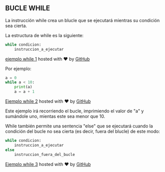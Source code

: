 ## BUCLE WHILE

La instrucción while crea un blucle que se ejecutará mientras su condición sea cierta.

La estructura de while es la siguiente:
```python
while condicion:
    instruccion_a_ejecutar
```
[ejemplo while 1](https://gist.github.com/psicobyte/49558d950abd5026abc7#file-ejemplo-while-1) hosted with ❤ by [GitHub](https://github.com)

Por ejemplo:
```python
a = 0
while a < 10:
    print(a)
    a = a + 1
```
[Ejemplo while 2](https://gist.github.com/psicobyte/37c8f3f49d8bb66a8d38#file-ejemplo-while-2) hosted with ❤ by [GitHub](https://github.com)

Este ejemplo irá recorriendo el bucle, imprimiendo el valor de "a" y sumándole uno, mientas este sea menor que 10.

While también permite una sentencia "else" que se ejecutará cuando la condición del bucle no sea cierta (es decir, fuera del blucle) de este modo:
```python
while condicion:
    instruccion_a_ejecutar
else
    instruccion_fuera_del_bucle
```
[Ejemplo while 3](https://gist.github.com/psicobyte/cf8864c3dc5d8e82d6a9#file-ejemplo-while-3) hosted with ❤ by [GitHub](https://github.com) 

